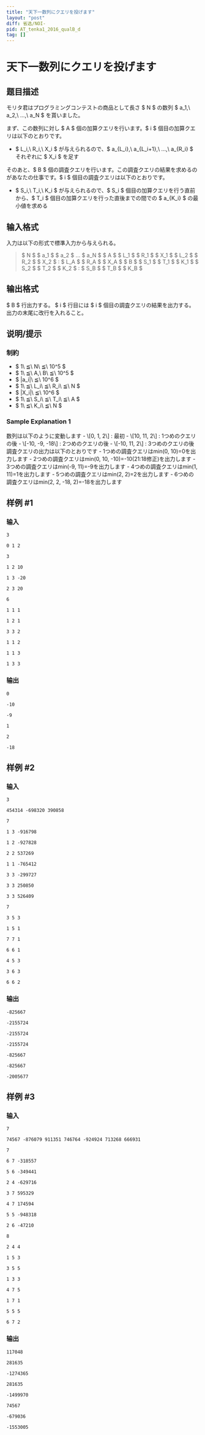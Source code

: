 ```yaml
---
title: "天下一数列にクエリを投げます"
layout: "post"
diff: 省选/NOI-
pid: AT_tenka1_2016_qualB_d
tag: []
---
```


# 天下一数列にクエリを投げます

## 题目描述

[problemUrl]: https://atcoder.jp/contests/tenka1-2016-qualb/tasks/tenka1_2016_qualB_d

モリタ君はプログラミングコンテストの商品として長さ $ N $ の数列 $ a_1,\ a_2,\ ...,\ a_N $ を貰いました。

まず、この数列に対し $ A $ 個の加算クエリを行います。$ i $ 個目の加算クエリは以下のとおりです。

- $ L_i,\ R_i,\ X_i $ が与えられるので、$ a_{L_i},\ a_{L_i+1},\ ...,\ a_{R_i} $ それぞれに $ X_i $ を足す

そのあと、$ B $ 個の調査クエリを行います。この調査クエリの結果を求めるのがあなたの仕事です。$ i $ 個目の調査クエリは以下のとおりです。

- $ S_i,\ T_i,\ K_i $ が与えられるので、$ S_i $ 個目の加算クエリを行う直前から、$ T_i $ 個目の加算クエリを行った直後までの間での $ a_{K_i} $ の最小値を求める

## 输入格式

入力は以下の形式で標準入力から与えられる。

> $ N $ $ a_1 $ $ a_2 $ ... $ a_N $ $ A $ $ L_1 $ $ R_1 $ $ X_1 $ $ L_2 $ $ R_2 $ $ X_2 $ : $ L_A $ $ R_A $ $ X_A $ $ B $ $ S_1 $ $ T_1 $ $ K_1 $ $ S_2 $ $ T_2 $ $ K_2 $ : $ S_B $ $ T_B $ $ K_B $

## 输出格式

$ B $ 行出力する。 $ i $ 行目には $ i $ 個目の調査クエリの結果を出力する。 出力の末尾に改行を入れること。

## 说明/提示

### 制約

- $ 1\ ≦\ N\ ≦\ 10^5 $
- $ 1\ ≦\ A,\ B\ ≦\ 10^5 $
- $ |a_i|\ ≦\ 10^6 $
- $ 1\ ≦\ L_i\ ≦\ R_i\ ≦\ N $
- $ |X_i|\ ≦\ 10^6 $
- $ 1\ ≦\ S_i\ ≦\ T_i\ ≦\ A $
- $ 1\ ≦\ K_i\ ≦\ N $

### Sample Explanation 1

数列は以下のように変動します - \\\[0, 1, 2\\\] : 最初 - \\\[10, 11, 2\\\] : 1つめのクエリの後 - \\\[-10, -9, -18\\\] : 2つめのクエリの後 - \\\[-10, 11, 2\\\] : 3つめのクエリの後 調査クエリの出力は以下のとおりです - 1つめの調査クエリはmin(0, 10)=0を出力します - 2つめの調査クエリはmin(0, 10, -10)=-10(21:18修正)を出力します - 3つめの調査クエリはmin(-9, 11)=-9を出力します - 4つめの調査クエリはmin(1, 11)=1を出力します - 5つめの調査クエリはmin(2, 2)=2を出力します - 6つめの調査クエリはmin(2, 2, -18, 2)=-18を出力します

## 样例 #1

### 输入

```
3
0 1 2
3
1 2 10
1 3 -20
2 3 20
6
1 1 1
1 2 1
3 3 2
1 1 2
1 1 3
1 3 3
```

### 输出

```
0
-10
-9
1
2
-18
```

## 样例 #2

### 输入

```
3
454314 -698320 390858
7
1 3 -916798
1 2 -927828
2 2 537269
1 1 -765412
3 3 -299727
3 3 250850
3 3 526409
7
3 5 3
1 5 1
7 7 1
6 6 1
4 5 3
3 6 3
6 6 2
```

### 输出

```
-825667
-2155724
-2155724
-2155724
-825667
-825667
-2005677
```

## 样例 #3

### 输入

```
7
74567 -876079 911351 746764 -924924 713268 666931
7
6 7 -318557
5 6 -349441
2 4 -629716
3 7 595329
4 7 174594
5 5 -948318
2 6 -47210
8
2 4 4
1 5 3
3 5 5
1 3 3
4 7 5
1 7 1
5 5 5
6 7 2
```

### 输出

```
117048
281635
-1274365
281635
-1499970
74567
-679036
-1553005
```

